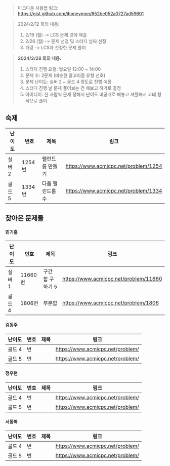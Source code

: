 > 마크다운 사용법 링크: https://gist.github.com/ihoneymon/652be052a0727ad59601

> 2024/2/12 회의 내용:
> 1. 2/19 (월) -> LCS 문제 깃에 제출
> 2. 2/26 (월) -> 문제 선정 및 스터디 날짜 선정
> 3. 개강 -> LCS과 선정한 문제 풀이

> **2024/2/28 회의 내용:**
> 1. 스터디 진행 요일: 월요일 12:00 ~ 14:00
> 2. 문제 수: 2문제 (비슷한 알고리즘 유형 선호)
> 3. 문제 난이도: 실버 2 ~ 골드 4 정도로 진행 예정
> 4. 스터디 진행 날 문제 풀어보는 건 해보고 하기로 결정
> 5. 아이디어: 한 사람씩 문제 정해서 난이도 비공개로 해놓고 셔플해서 코테 형식으로 풀이

## 숙제
|난이도|번호|제목|링크|
|-|-|-|-|
|실버 2|1254번|팰린드롭 만들기|https://www.acmicpc.net/problem/1254|
|골드 5|1334번|다음 팰린드롬 수|https://www.acmicpc.net/problem/1334|

## 찾아온 문제들
#### 민기홍
|난이도|번호|제목|링크|
|-----|-----|---------------------|----------------------------------------|
|실버 1|11660번|구간 합 구하기 5|https://www.acmicpc.net/problem/11660|
|골드 4|1806번|부분합|https://www.acmicpc.net/problem/1806|

#### 김동주
|난이도|번호|제목|링크|
|-----|-----|---------------------|----------------------------------------|
|골드 4|번||https://www.acmicpc.net/problem/|
|골드 5|번||https://www.acmicpc.net/problem/|

#### 정우현
|난이도|번호|제목|링크|
|-----|-----|---------------------|----------------------------------------|
|골드 4|번||https://www.acmicpc.net/problem/|
|골드 5|번||https://www.acmicpc.net/problem/|

#### 서동혁
|난이도|번호|제목|링크|
|-----|-----|---------------------|----------------------------------------|
|골드 4|번||https://www.acmicpc.net/problem/|
|골드 5|번||https://www.acmicpc.net/problem/|
